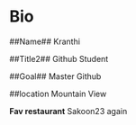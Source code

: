 # Bio

##Name## Kranthi

##Title2## Github Student

##Goal## Master Github

##location Mountain View

**Fav restaurant** Sakoon23 again